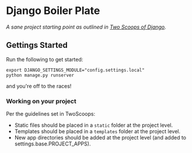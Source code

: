 # Django Boiler Plate

_A sane project starting point as outlined in [Two Scoops of Django](https://www.twoscoopspress.com/)._

## Gettings Started
Run the following to get started:
```commandline
export DJANGO_SETTINGS_MODULE="config.settings.local"
python manage.py runserver
```
and you're off to the races!

### Working on your project
Per the guidelines set in TwoScoops:
  * Static files should be placed in a `static` folder at the project level.
  * Templates should be placed in a `templates` folder at the project level.
  * New app directories should be added at the project level (and added to settings.base.PROJECT_APPS).